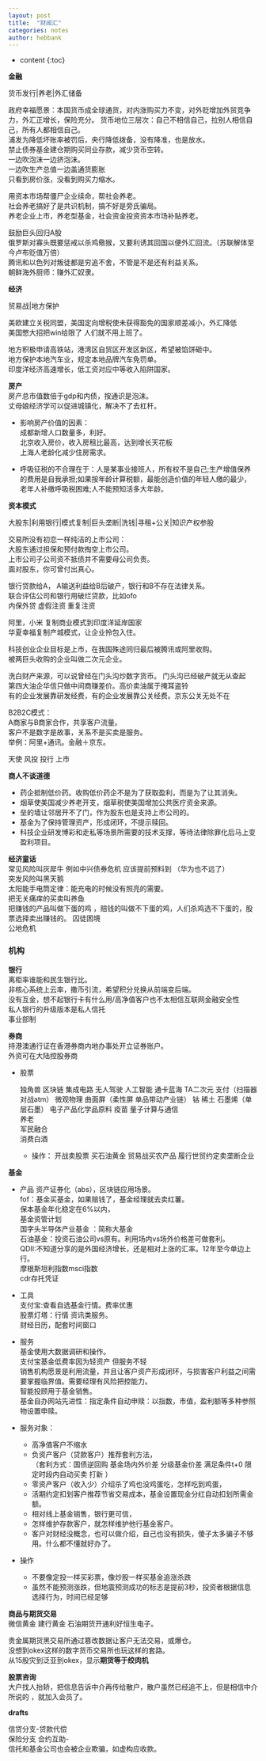 ```yaml
---
layout: post
title:  "财闻汇"
categories: notes
author: hebbank
---
```


* content
{:toc}

**金融**  

货币发行|养老|外汇储备  

政府幸福愿景：本国货币成全球通货，对内涨购买力不变，对外贬增加外贸竞争力，外汇正增长，保险充分。
货币地位三层次：自己不相信自己，拉别人相信自己，所有人都相信自己。  
浦发为降低坏账率被罚后，央行降低拨备，没有降准，也是放水。  
禁止债券基金建仓期购买同业存款，减少货币空转。  
一边吹泡沫一边挤泡沫。  
一边吹生产总值一边盖通货膨胀  
只看到房价涨，没看到购买力缩水。  

用资本市场帮僵尸企业续命，帮社会养老。  
社会养老搞好了是共识机制，搞不好是旁氏骗局。  
养老企业上市，养老型基金，社会资金投资资本市场补贴养老。  




鼓励巨头回归A股  
俄罗斯对寡头既要惩戒以杀鸡儆猴，又要利诱其回国以便外汇回流。（苏联解体至今卢布贬值万倍）   
腾讯和以色列对叛徒都是穷追不舍，不管是不是还有利益关系。   
朝鲜海外厨师：赚外汇奴隶。  

**经济**    

贸易战|地方保护

美欧建立关税同盟，美国定向增税使未获得豁免的国家顺差减小，外汇降低  
美国憋大招把win给限了 人们就不用上班了。

地方积极申请高铁站，港湾区自贸区开发区新区，希望被馅饼砸中。  
地方保护本地汽车业，规定本地品牌汽车免罚单。   
印度洋经济高速增长，低工资对应中等收入陷阱国家。  

**房产**   
房产总市值数倍于gdp和内债，按通识是泡沫。    
丈母娘经济学可以促进城镇化，解决不了去杠杆。  

  - 影响房产价值的因素：  
成都新增人口数量多，利好。  
北京收入房价，收入房租比最高，达到增长天花板  
上海人老龄化减少住房需求。    

  - 呼吸征税的不合理在于：人是某事业接班人，所有权不是自己;生产增值保养的费用是自我承担;如果按年龄计算税额，最能创造价值的年轻人缴的最少，老年人补缴呼吸税困难;人不能预知活多大年龄。   

**资本模式**   

大股东|利用银行|模式复制|巨头垄断|洗钱|寻租+公关|知识产权参股  

交易所没有初恋一样纯洁的上市公司：  
大股东通过担保和预付款掏空上市公司。   
上市公司子公司资不抵债并不需要母公司负责。  
面对股东，你可曾付出真心。  

银行贷款给A， A输送利益给B后破产，银行和B不存在法律关系。  
联合评估公司和银行用破烂贷款，比如ofo   
内保外贷 虚假注资 重复注资   

阿里，小米 复制商业模式到印度洋延岸国家   
华夏幸福复制产城模式，让企业拎包入住。  

科技创业企业目标是上市，在我国殊途同归最后被腾讯或阿里收购。  
被两巨头收购的企业叫做二次元企业。  

洗白财产来源，可以说曾经在门头沟炒数字货币。 门头沟已经破产就无从查起   
第四大油企华信只做中间商赚差价。高价卖油属于掩耳盗铃  
有的企业发展靠研发经费，有的企业发展靠公关经费。京东公关无处不在  

B2B2C模式：  
A商家与B商家合作，共享客户流量。  
客户不是数字是故事，关系不是买卖是服务。  
举例：阿里+通讯。金融＋京东。  

天使 风投 投行 上市

**商人不谈道德**   
- 药企抵制低价药。收购低价药企不是为了获取盈利，而是为了让其消失。  
- 烟草使美国减少养老开支，烟草税使美国增加公共医疗资金来源。  
- 垒的墙让邻居开不了门，作为股东也是支持上市公司的。  
- 基金为了保持管理资产，形成闭环，不提示赎回。  
- 科技企业研发博彩和走私等场景所需要的技术支撑，等待法律除罪化后马上变盈利项目。  


**经济童话**   
常见风险叫灰犀牛  例如中兴债券危机 应该提前预料到  （华为也不远了）   
突发风险叫黑天鹅   
太阳能手电筒定律：能充电的时候没有照亮的需要。  
把无关痛痒的买卖叫养鱼  
把赚钱的产品叫做下蛋的鸡 ，赔钱的叫做不下蛋的鸡，人们杀鸡选不下蛋的，股票选择卖出赚钱的。
囚徒困境  
公地危机  

### 机构   

**银行**   
离柜率谁能和民生银行比。  
非核心系统上云率，撒币引流，希望积分兑换从前端变后端。    
没有互金，想不起银行卡有什么用/高净值客户也不太相信互联网金融安全性       
私人银行的升级版本是私人信托  
事业部制  

**券商**   
持港澳通行证在香港券商内地办事处开立证券账户。  
外资可在大陆控股券商   
- 股票

  独角兽 区块链 集成电路 无人驾驶 人工智能 通卡蓝海 TA二次元  支付（扫描器对战atm）
微观物理  曲面屏（柔性屏 单品带动产业链） 钴 稀土 石墨烯（单层石墨）  电子产品化学品原料
 疫苗 量子计算与通信  
养老    
军民融合      
消费白酒  
  - 操作：
  开战卖股票 买石油黄金  贸易战买农产品 履行世贸约定卖垄断企业

**基金**  
- 产品  资产证券化（abs），区块链应用场景。  
fof：基金买基金，如果赔钱了，基金经理就去卖红薯。  
保本基金年化稳定在6%以内，  
基金资管计划   
国字头半导体产业基金 ：简称大基金  
石油基金：投资石油公司vs原有。利用场内vs场外价格差可做套利。  
QDII:不知道分享的是外国经济增长，还是相对上涨的汇率。12年至今单边上行。  
摩根斯坦利指数msci指数  
cdr存托凭证  

- 工具  
支付宝:查看自选基金行情。费率优惠    
股票灯塔：行情 资讯类服务。  
财经日历，配套时间窗口  
- 服务  
基金使用大数据调研和操作。  
支付宝基金低费率因为轻资产  但服务不轻   
销售机构愿景是利用流量，并且让客户资产形成闭环，与损害客户利益之间需要掌握临界值。需要经理有风险把控能力。  
智能投顾用于基金销售。   
基金自办网站先进性：指定条件自动申赎：以指数，市值，盈利额等多种参照物设置申赎。  

- 服务对象：  
  -  高净值客户不缩水   
  - 负资产客户（贷款客户）推荐套利方法，  
  （套利方式：国债逆回购 基金场内外价差 分级基金价差 满足条件t+0 限定时段内自动买卖 打新 ）
  - 零资产客户（收入少）介绍杀了鸡也没鸡蛋吃，怎样吃到鸡蛋，  
  - 活期约定扣划客户推荐节省交易成本，基金设置现金分红自动扣划所需金额。  
   - 相对线上基金销售，银行更可信，  
   - 怎样维护存款客户，就怎样维护他行基金客户。    
   - 客户对财经没概念，也可以做介绍，自己也没有损失，傻子太多骗子不够用。什么都不懂就好办了。    

- 操作
  - 不要像定投一样买彩票，像炒股一样买基金追涨杀跌  
  - 虽然不能预测涨跌，但地震预测成功的标志是提前3秒，投资者根据信息选择行为，时间已经足够  

**商品与期货交易**   
微信黄金 建行黄金
石油期货开通利好恒生电子。  

贵金属期货黑交易所通过篡改数据让客户无法交易，或爆仓。  
没想到okex这样的数字货币交易所也玩这样的套路。  
从15股灾到泛亚到okex，显示**期货等于绞肉机**   

**股票咨询**  
大户找人抬轿，把信息告诉中介再传给散户，散户虽然已经追不上，但是相信中介所说的 ，就加入会员了。  

**drafts**

信贷分支-贷款代偿    
保险分支 合约互助-  
信托和基金公司也会被企业欺骗，如虚构应收款。  
